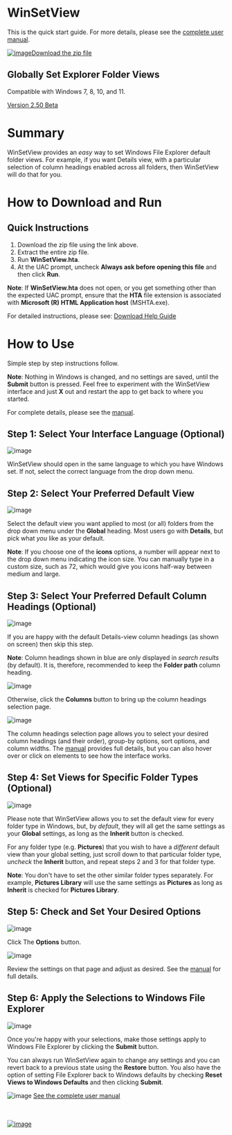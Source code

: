# WinSetView
<!--
To view this document formatted (instead of as raw text) just click the Help button in WinSetView.hta.
You can also manually navigate your browser to: https://lesferch.github.io/WinSetView.
-->

This is the quick start guide. For more details, please see the [complete user manual](./Manual.md).

[![image](https://user-images.githubusercontent.com/79026235/152910441-59ba653c-5607-4f59-90c0-bc2851bf2688.png)Download the zip file](https://github.com/LesFerch/WinSetView/archive/refs/heads/beta.zip)

## Globally Set Explorer Folder Views

Compatible with Windows 7, 8, 10, and 11.

[Version 2.50 Beta](./VersionHistory.md)

# Summary

WinSetView provides an *easy* way to set Windows File Explorer default folder views. For example, if you want Details view, with a particular selection of column headings enabled across all folders, then WinSetView will do that for you.

# How to Download and Run

## Quick Instructions

1. Download the zip file using the link above.
2. Extract the entire zip file.
3. Run **WinSetView.hta**.
4. At the UAC prompt, uncheck **Always ask before opening this file** and then click **Run**.

**Note**: If **WinSetView.hta** does not open, or you get something other than the expected UAC prompt, ensure that the **HTA** file extension is associated with **Microsoft (R) HTML Application host** (MSHTA.exe).

For detailed instructions, please see: [Download Help Guide](./DownloadHelp.md)

# How to Use

Simple step by step instructions follow.

**Note**: Nothing in Windows is changed, and no settings are saved, until the **Submit** button is pressed. Feel free to experiment with the WinSetView interface and just **X** out and restart the app to get back to where you started.

For complete details, please see the [manual](./Manual.md).

## Step 1: Select Your Interface Language (Optional)

![image](https://user-images.githubusercontent.com/79026235/206563088-85288970-e666-4824-8b54-07ff83e01c54.png)

WinSetView should open in the same language to which you have Windows set. If not, select the correct language from the drop down menu.

## Step 2: Select Your Preferred Default View

![image](https://user-images.githubusercontent.com/79026235/206563583-ded1543d-0acb-4229-9129-b7f98abc6ee9.png)

Select the default view you want applied to most (or all) folders from the drop down menu under the **Global** heading. Most users go with **Details**, but pick what *you* like as your default.

**Note**: If you choose one of the **icons** options, a number will appear next to the drop down menu indicating the icon size. You can manually type in a custom size, such as 72, which would give you icons half-way between medium and large.

## Step 3: Select Your Preferred Default Column Headings (Optional)

![image](https://user-images.githubusercontent.com/79026235/206564056-d32f1e30-324a-4aa0-8e0d-98834b0725a2.png)

If you are happy with the default Details-view column headings (as shown on screen) then skip this step.

**Note**: Column headings shown in blue are only displayed in *search results* (by default). It is, therefore, recommended to keep the **Folder path** column heading.

![image](https://user-images.githubusercontent.com/79026235/206564277-95e4619e-8799-4f0e-afa3-eddcdadb6407.png)

Otherwise, click the **Columns** button to bring up the column headings selection page.

![image](https://user-images.githubusercontent.com/79026235/206564513-a9ec5680-01b2-4c12-a189-d5a99342c2e0.png)

The column headings selection page allows you to select your desired column headings (and their order), group-by options, sort options, and column widths. The [manual](./Manual.md) provides full details, but you can also hover over or click on elements to see how the interface works.

## Step 4: Set Views for Specific Folder Types (Optional)

![image](https://user-images.githubusercontent.com/79026235/206572556-a0fdda21-b3e8-4743-9a4c-a1543417ecdd.png)

Please note that WinSetView allows you to set the default view for every folder type in Windows, but, by *default*, they will all get the same settings as your **Global** settings, as long as the **Inherit** button is checked.

For any folder type (e.g. **Pictures**) that you wish to have a *different* default view than your global setting, just scroll down to that particular folder type, *uncheck* the **Inherit** button, and repeat steps 2 and 3 for that folder type.

**Note**: You don't have to set the other similar folder types separately. For example, **Pictures Library** will use the same settings as **Pictures** as long as **Inherit** is checked for **Pictures Library**.

## Step 5: Check and Set Your Desired Options

![image](https://user-images.githubusercontent.com/79026235/206564644-a5ae3e5b-7f64-4db8-a4e2-6ae3f4f28728.png)

Click The **Options** button.

![image](https://user-images.githubusercontent.com/79026235/206564999-9aa1cef3-2cb0-4e46-9c4e-d49f8783c386.png)

Review the settings on that page and adjust as desired. See the [manual](./Manual.md) for full details.

## Step 6: Apply the Selections to Windows File Explorer

![image](https://user-images.githubusercontent.com/79026235/206563746-57bb1482-3a7c-4687-85dd-454376753f67.png)

Once you're happy with your selections, make those settings apply to Windows File Explorer by clicking the **Submit** button.

You can always run WinSetView again to change any settings and you can revert back to a previous state using the **Restore** button. You also have the option of setting File Explorer back to Windows defaults by checking **Reset Views to Windows Defaults** and then clicking **Submit**.

![image](https://user-images.githubusercontent.com/79026235/152911332-6492dd9e-63fa-4f38-8325-335110cbb9a6.png)
[See the complete user manual](./Manual.md)

\
\
[![image](https://user-images.githubusercontent.com/79026235/153264696-8ec747dd-37ec-4fc1-89a1-3d6ea3259a95.png)](https://github.com/LesFerch/WinSetView)
